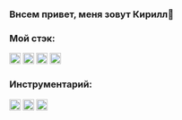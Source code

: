 ### Внсем привет, меня зовут Кирилл👋

### Мой стэк:
<div>
  <img src="http://s1.iconbird.com/ico/2013/6/289/w512h5121371656117html5.png" width="20" title="HTML5">
  <img src="https://pngicon.ru/file/uploads/css3.png" width="20" title="CSS3">
  <img src="https://cdn.iconscout.com/icon/free/png-256/javascript-2752148-2284965.png" width="20" title="JavaScript">
  <img src="https://www.pinclipart.com/picdir/middle/207-2071102_es7-snippets-react-native-icon-png-clipart.png" width="20" title="REACT">
</div>

### Инструментарий:
<div>
  <img src="https://upload.wikimedia.org/wikipedia/commons/thumb/9/9a/Visual_Studio_Code_1.35_icon.svg/1024px-Visual_Studio_Code_1.35_icon.svg.png" width="20" title="VS_code">
  <img src="https://git-scm.com/images/logos/downloads/Git-Icon-1788C.png" width="20" title="Git">
  <img src="https://cdn2.downdetector.com/static/uploads/logo/figma2.png" width="20" title="Fligma">
</div>

<!--
**kiars1/kiars1** is a ✨ _special_ ✨ repository because its `README.md` (this file) appears on your GitHub profile.

Here are some ideas to get you started:

- 🔭 I’m currently working on ...
- 🌱 I’m currently learning ...
- 👯 I’m looking to collaborate on ...
- 🤔 I’m looking for help with ...
- 💬 Ask me about ...
- 📫 How to reach me: ...
- 😄 Pronouns: ...
- ⚡ Fun fact: ...
-->
